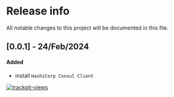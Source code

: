 # Release info

All notable changes to this project will be documented in this file.

## [0.0.1] - 24/Feb/2024
#### Added
* install `HashiCorp Consul Client`

<a href="https://trackgit.com">
  <img src="https://us-central1-trackgit-analytics.cloudfunctions.net/token/ping/lcfhkdub7k2lpj33n2cl" alt="trackgit-views" />
</a>
